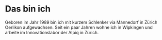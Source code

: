 # Das bin ich

Geboren im Jahr 1989 bin ich mit kurzem Schlenker via Männedorf in Zürich Oerlikon aufgewachsen. Seit ein paar Jahren
wohne ich in Wipkingen und arbeite im Innovationslabor der Alpiq in Zürich.</p>
